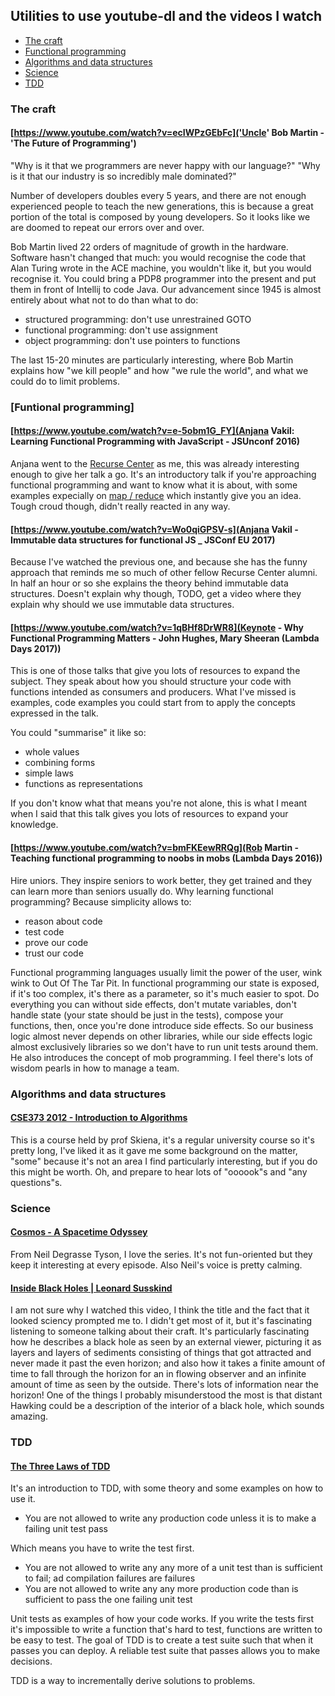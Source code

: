 ## Utilities to use youtube-dl and the videos I watch

 * [The craft](#the-craft)
 * [Functional programming](#functional-programming)
 * [Algorithms and data structures](#algorithms-and-data-structures)
 * [Science](#science')
 * [TDD](#tdd)


### The craft

#### [https://www.youtube.com/watch?v=ecIWPzGEbFc]('Uncle' Bob Martin - 'The Future of Programming')

"Why is it that we programmers are never happy with our language?"
"Why is it that our industry is so incredibly male dominated?"

Number of developers doubles every 5 years, and there are not enough experienced people
to teach the new generations, this is because a great portion of the total is composed by young developers.
So it looks like we are doomed to repeat our errors over and over.

Bob Martin lived 22 orders of magnitude of growth in the hardware.
Software hasn't changed that much: you would recognise the code that Alan Turing wrote in the ACE machine,
you wouldn't like it, but you would recognise it.
You could bring a PDP8 programmer into the present and put them in front of Intellij to code Java.
Our advancement since 1945 is almost entirely about what not to do than what to do:

 * structured programming: don't use unrestrained GOTO
 * functional programming: don't use assignment
 * object programming: don't use pointers to functions
 
The last 15-20 minutes are particularly interesting, where Bob Martin explains how "we kill people" 
and how "we rule the world", and what we could do to limit problems.


### [Funtional programming]

#### [https://www.youtube.com/watch?v=e-5obm1G_FY](Anjana Vakil: Learning Functional Programming with JavaScript - JSUnconf 2016)

Anjana went to the [Recurse Center](https://www.recurse.com/) as me, this was already interesting enough to give her talk a go. 
It's an introductory talk if you're approaching functional programming and want to know what it is about, with some examples 
expecially on [map / reduce](https://youtu.be/e-5obm1G_FY?t=678) which instantly give you an idea.
Tough croud though, didn't really reacted in any way.

#### [https://www.youtube.com/watch?v=Wo0qiGPSV-s](Anjana Vakil - Immutable data structures for functional JS _ JSConf EU 2017)

Because I've watched the previous one, and because she has the funny approach that reminds me so much of other
fellow Recurse Center alumni.
In half an hour or so she explains the theory behind immutable data structures.
Doesn't explain why though, TODO, get a video where they explain why should we use immutable data structures.

#### [https://www.youtube.com/watch?v=1qBHf8DrWR8](Keynote - Why Functional Programming Matters - John Hughes, Mary Sheeran (Lambda Days 2017))

This is one of those talks that give you lots of resources to expand the subject.
They speak about how you should structure your code with functions intended as consumers and producers.
What I've missed is examples, code examples you could start from to apply the concepts expressed in the talk.

You could "summarise" it like so:

 * whole values
 * combining forms
 * simple laws
 * functions as representations
 
If you don't know what that means you're not alone, this is what I meant when I said that this talk gives 
you lots of resources to expand your knowledge.

#### [https://www.youtube.com/watch?v=bmFKEewRRQg](Rob Martin - Teaching functional programming to noobs in mobs (Lambda Days 2016))

Hire uniors. They inspire seniors to work better, they get trained and they can learn more than seniors usually do.
Why learning functional programming? Because simplicity allows to:

 * reason about code
 * test code
 * prove our code
 * trust our code

Functional programming languages usually limit the power of the user, wink wink to Out Of The Tar Pit.
In functional programming our state is exposed, if it's too complex, it's there as a parameter, so it's much easier
to spot.
Do everything you can without side effects, don't mutate variables, don't handle state (your state should be just in 
the tests), compose your functions, then, once you're done introduce side effects. 
So our business logic almost never depends on other libraries, while our side effects logic almost exclusively libraries
so we don't have to run unit tests around them.
He also introduces the concept of mob programming.
I feel there's lots of wisdom pearls in how to manage a team.


### Algorithms and data structures

#### [CSE373 2012 - Introduction to Algorithms](https://www.youtube.com/watch?v=ZFjhkohHdAA&list=PLOtl7M3yp-DV69F32zdK7YJcNXpTunF2b)

This is a course held by prof Skiena, it's a regular university course so it's pretty long, I've liked it as it gave me
some background on the matter, "some" because it's not an area I find particularly interesting, but if you do this might
be worth. Oh, and prepare to hear lots of "oooook"s and "any questions"s.


### Science

#### [Cosmos - A Spacetime Odyssey](https://www.netflix.com/watch/80004601)

From Neil Degrasse Tyson, I love the series. It's not fun-oriented but they keep it interesting at every episode. Also 
Neil's voice is pretty calming. 

#### [Inside Black Holes | Leonard Susskind](https://www.youtube.com/watch?v=yMRYZMv0jRE)

I am not sure why I watched this video, I think the title and the fact that it looked sciency prompted me to.
I didn't get most of it, but it's fascinating listening to someone talking about their craft.
It's particularly fascinating how he describes a black hole as seen by an external viewer, picturing it as 
layers and layers of sediments consisting of things that got attracted and never made it past the even horizon; and also
how it takes a finite amount of time to fall through the horizon for an in flowing observer and an infinite amount of
time as seen by the outside.
There's lots of information near the horizon!
One of the things I probably misunderstood the most is that distant Hawking could be  a description of the interior of a black hole,
which sounds amazing.


### TDD

#### [The Three Laws of TDD](https://www.youtube.com/watch?v=AoIfc5NwRks)

It's an introduction to TDD, with some theory and some examples on how to use it.

 * You are not allowed to write any production code unless it is to make a failing unit test pass

Which means you have to write the test first.

 * You are not allowed to write any any more of a unit test than is sufficient to fail; ad compilation failures are failures
 * You are not allowed to write any any more production code than is sufficient to pass the one failing unit test
 
Unit tests as examples of how your code works.
If you write the tests first it's impossible to write a function that's hard to test, functions are written to be easy to test. 
The goal of TDD is to create a test suite such that when it passes you can deploy.
A reliable test suite that passes allows you to make decisions.

TDD is a way to incrementally derive solutions to problems.
